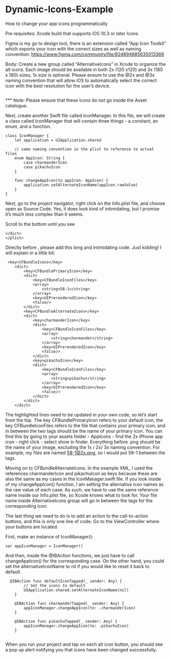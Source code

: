 # Dynamic-Icons-Example
How to change your app icons programmatically
 
Pre requisites: 
Xcode build that supports iOS 10.3 or later
Icons

Figma is my go to design tool, there is an extension called “App Icon Toolkit” which exports your icon with the correct sizes as well as naming convention: <https://www.figma.com/community/file/824894885635013369>

Body: 
Create a new group called “AlternativeIcons” in Xcode to organize the alt icons. Each image should be available in both 2x (120 x120) and 3x (180 x 180) sizes, 1x size is optional. Please ensure to use the @2x and @3x naming convention that will allow iOS to automatically select the correct icon with the best resolution for the user’s device. 

<img one>

*** Note: Please ensure that these icons do not go inside the Asset catalogue. 

Next, create another Swift file called IconManager. In this file, we will create a class called IconManager that will contain three things - a constant, an enum, and a function. 

``` 
class IconManager {
    let application = UIApplication.shared
    
    // same naming convention in the plist to reference to actual files
    enum AppIcon: String {
        case charmanderIcon
        case pikachuIcon
    }
   
    func changeAppIcon(to appIcon: AppIcon) {
        application.setAlternateIconName(appIcon.rawValue)
    }
}
```

Next, go to the project navigator, right click on the Info.plist file, and choose open as Source Code. Yes, it does look kind of intimidating, but I promise it’s much less complex than it seems. 

Scroll to the bottom until you see
```
</dict>
</plist>
```

Directly before </dict>, please add this long and intimidating code. Just kidding! I will explain in a little bit:

```
 <key>CFBundleIcons</key>
    <dict>
        <key>CFBundlePrimaryIcon</key>
        <dict>
            <key>CFBundleIconFiles</key>
            <array>
                <string>58-1</string>
            </array>
            <key>UIPrerenderedIcon</key>
            <false/>
        </dict>
        <key>CFBundleAlternateIcons</key>
        <dict>
            <key>charmanderIcon</key>
            <dict>
                <key>CFBundleIconFiles</key>
                <array>
                    <string>charmander</string>
                </array>
                <key>UIPrerenderedIcon</key>
                <false/>
            </dict>
            <key>pikachuIcon</key>
            <dict>
                <key>CFBundleIconFiles</key>
                <array>
                    <string>pikachu</string>
                </array>
                <key>UIPrerenderedIcon</key>
                <false/>
            </dict>
        </dict>
    </dict>
```

The highlighted lines need to be updated in your own code, so let’s start from the top. The key CFBundlePrimaryIcon refers to your default icon, the key CFBundleIconFiles  refers to the file that contains your primary icon, and in between the two <string> tags should be the name of your primary icon. You can find this by going to your assets folder - AppIcons - find the 2x iPhone app icon  - right click -  select show in finder. Everything before .png should be the name of your image, excluding the 1x / 2x/ 3x naming convention. For example, my files are named 58-1@2x.png, so i would put 58-1 between the <string> tags. 

Moving on to CFBundleAlternateIcons.  In the example XML, I used the references charmanderIcon and pikachuIcon as keys because these are also the same as my cases in the IconManager.swift file. If you look inside of my changeAppIcon() function, I am setting the alternative icon names as the raw value of each case. As such, we have to use the same reference name inside our Info.plist file, so Xcode knows what to look for. Your file name inside AlternativeIcons group will go in between the <string> tags for the corresponding icon. 

The last thing we need to do is to add an action to the call-to-action buttons,  and this is only one line of code. Go to the ViewController where your buttons are located. 

First, make an instance of IconManager(): 
```
var appIconManager = IconManager()
```

And then, inside the @IBAction functions, we just have to call changeAppIcon() for the corresponding case. On the other hand, you could set the alternativeIconName to nil if you would like to reset it back to default.
```
  @IBAction func defaultIconTapped(_ sender: Any) {
        // Set the icons to default
        UIApplication.shared.setAlternateIconName(nil)
    }
    
    @IBAction func charmanderTapped(_ sender: Any) {
        appIconManager.changeAppIcon(to: .charmanderIcon)
    }
    
    @IBAction func pikachuTapped(_ sender: Any) {
        appIconManager.changeAppIcon(to: .pikachuIcon)
    }
    
 ```
 
When you run your project and tap on each alt icon button, you should see a pop up alert notifying you that icons have been changed successfully. 
 
<img2>


